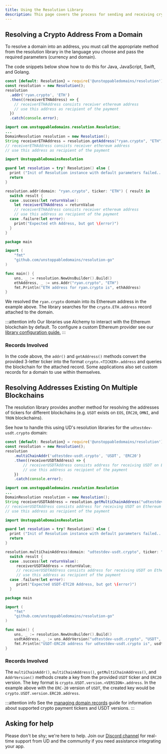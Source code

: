 ```yaml
---
title: Using the Resolution Library
description: This page covers the process for sending and receiving crypto payments using resolution libraries.
---
```


## Resolving a Crypto Address From a Domain

To resolve a domain into an address, you must call the appropriate method from the resolution library in the language you choose and pass the required parameters (currency and domain).

The code snippets below show how to do this for Java, JavaScript, Swift, and Golang.

```JavaScript
const {default: Resolution} = require('@unstoppabledomains/resolution');
const resolution = new Resolution();
resolution
  .addr('ryan.crypto', 'ETH')
  .then((receiverETHAddress) => {
    // receiverETHAddress consists receiver ethereum address
    // use this address as recipient of the payment
  })
  .catch(console.error);
```

```Java
import com.unstoppabledomains.resolution.Resolution;
...
DomainResolution resolution = new Resolution();
String receiverETHAddress = resolution.getAddress("ryan.crypto", "ETH");
// receiverETHAddress consists receiver ethereum address
// use this address as recipient of the payment
```

```Swift
import UnstoppableDomainsResolution

guard let resolution = try? Resolution() else {
  print ("Init of Resolution instance with default parameters failed...")
  return
}

resolution.addr(domain: "ryan.crypto", ticker: "ETH") { result in
  switch result {
  case .success(let returnValue):
    let receiverETHAddress = returnValue
    // receiverETHAddress consists receiver ethereum address
    // use this address as recipient of the payment
  case .failure(let error):
    print("Expected eth Address, but got \(error)")
  }
}
```

```Go
package main

import (
    "fmt"
    "github.com/unstoppabledomains/resolution-go"
)

func main() {
    uns, _ := resolution.NewUnsBuilder().Build()
    ethAddress, _ := uns.Addr("ryan.crypto", "ETH")
    fmt.Println("ETH address for ryan.crypto is", ethAddress)
}
```

We resolved the `ryan.crypto` domain into its Ethereum address in the example above. The library searches for the `crypto.ETH.address` record attached to the domain.

:::attention info
Our libraries use Alchemy to interact with the Ethereum blockchain by default. To configure a custom Ethereum provider see our [library configuration guide.](../developer-toolkit/resolution-libraries/library-configuration.md)
:::

### Records Involved

In the code above, the `addr()` and `getAddress()` methods convert the provided 3-letter ticker into the format `crypto.<TICKER>.address` and queries the blockchain for the attached record. Some applications also set custom records for a domain to use within themselves.

## Resolving Addresses Existing On Multiple Blockchains

The resolution library provides another method for resolving the addresses of tickers for different blockchains (e.g. `USDT` exists on `EOS`, `ERC20`, `OMNI`, and `TRON` blockchains).

See how to handle this using UD's resolution libraries for the `udtestdev-usdt.crypto` domain:

```JavaScript
const {default: Resolution} = require('@unstoppabledomains/resolution');
const resolution = new Resolution();
resolution
    .multiChainAddr('udtestdev-usdt.crypto', 'USDT', 'ERC20')
    .then((receiverUSDTAddress) => {
        // receiverUSDTAddress consists address for receiving USDT on Ethereum (ERC20 version)
        // use this address as recipient of the payment
    })
    .catch(console.error);
```

```Java
import com.unstoppabledomains.resolution.Resolution
...
DomainResolution resolution = new Resolution();
String receiverUSDTAddress = resolution.getMultiChainAddress("udtestdev-usdt.crypto", "USDT", "ERC20");
// receiverUSDTAddress consists address for receiving USDT on Ethereum (ERC20 version)
// use this address as recipient of the payment
```

```Swift
import UnstoppableDomainsResolution

guard let resolution = try? Resolution() else {
  print ("Init of Resolution instance with default parameters failed...")
  return
}

resolution.multiChainAddress(domain: "udtestdev-usdt.crypto", ticker: "USDT", chain: "ERC20") { (result) in
  switch result {
  case .success(let returnValue):
     receiverUSDTAddress = returnValue;
     // receiverUSDTAddress consists address for receiving USDT on Ethereum (ERC20 version)
     // use this address as recipient of the payment
  case .failure(let error):
     print("Expected USDT-ETC20 Address, but got \(error)")
  }
```

```Go
package main

import (
    "fmt"
    "github.com/unstoppabledomains/resolution-go"
)

func main() {
    uns, _ := resolution.NewUnsBuilder().Build()
    usdtAddress, _ := uns.AddrVersion("udtestdev-usdt.crypto", "USDT", "ERC20")
    fmt.Println("USDT-ERC20 address for udtestdev-usdt.crypto is", usdtAddress)
}
```

### Records Involved

The `multiChainAddr()`, `multiChainAddress()`, `getMultiChainAddress()`, and `AddrVersion()` methods create a key from the provided `USDT` ticker and `ERC20` version. The key format is `crypto.USDT.version.<VERSION>.address`. In the example above with the `ERC-20` version of `USDT`, the created key would be `crypto.USDT.version.ERC20.address`.

:::attention info
See the [managing domain records](../../manage-domains/managing-domain-records.md) guide for information about supported crypto payment tickers and USDT versions.
:::

## Asking for help

Please don't be shy; we're here to help. Join our [Discord channel](https://discord.gg/b6ZVxSZ9Hn) for real-time support from UD and the community if you need assistance integrating your app.

